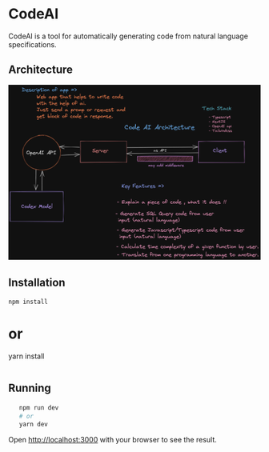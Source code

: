 # CodeAI

CodeAI is a tool for automatically generating code from natural language specifications. 

## Architecture
![Architecture image](./public/img/codeai.png)
## Installation


```bash
npm install
```
# or
yarn install
```
```
## Running
    
 ```bash 
    npm run dev
    # or
    yarn dev
```


Open [http://localhost:3000](http://localhost:3000) with your browser to see the result.
